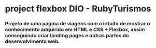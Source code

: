 # project flexbox DIO - RubyTurismos



### Projeto de uma página de viagens com o intuito de mostrar o conhecimento adquirido em HTML e CSS + Flexbox, assim conseguindo criar landing pages e outras partes do desenvolvimento web.



